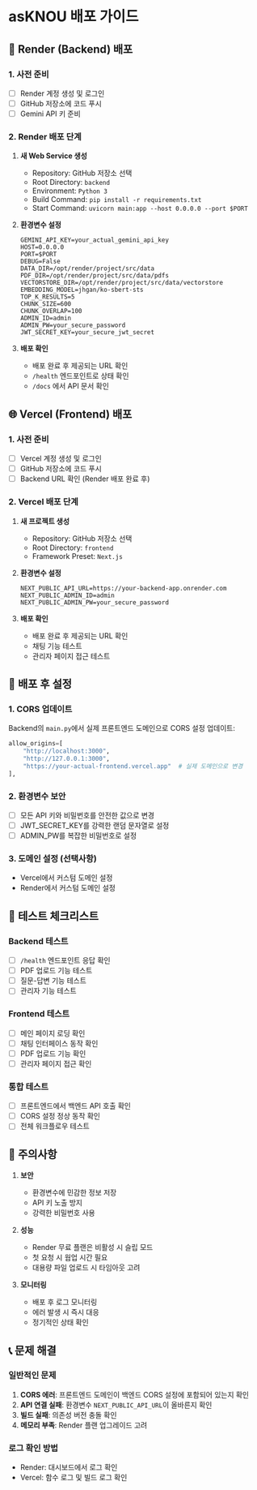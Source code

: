 # asKNOU 배포 가이드

## 🚀 Render (Backend) 배포

### 1. 사전 준비
- [ ] Render 계정 생성 및 로그인
- [ ] GitHub 저장소에 코드 푸시
- [ ] Gemini API 키 준비

### 2. Render 배포 단계
1. **새 Web Service 생성**
   - Repository: GitHub 저장소 선택
   - Root Directory: `backend`
   - Environment: `Python 3`
   - Build Command: `pip install -r requirements.txt`
   - Start Command: `uvicorn main:app --host 0.0.0.0 --port $PORT`

2. **환경변수 설정**
   ```
   GEMINI_API_KEY=your_actual_gemini_api_key
   HOST=0.0.0.0
   PORT=$PORT
   DEBUG=False
   DATA_DIR=/opt/render/project/src/data
   PDF_DIR=/opt/render/project/src/data/pdfs
   VECTORSTORE_DIR=/opt/render/project/src/data/vectorstore
   EMBEDDING_MODEL=jhgan/ko-sbert-sts
   TOP_K_RESULTS=5
   CHUNK_SIZE=600
   CHUNK_OVERLAP=100
   ADMIN_ID=admin
   ADMIN_PW=your_secure_password
   JWT_SECRET_KEY=your_secure_jwt_secret
   ```

3. **배포 확인**
   - 배포 완료 후 제공되는 URL 확인
   - `/health` 엔드포인트로 상태 확인
   - `/docs` 에서 API 문서 확인

## 🌐 Vercel (Frontend) 배포

### 1. 사전 준비
- [ ] Vercel 계정 생성 및 로그인
- [ ] GitHub 저장소에 코드 푸시
- [ ] Backend URL 확인 (Render 배포 완료 후)

### 2. Vercel 배포 단계
1. **새 프로젝트 생성**
   - Repository: GitHub 저장소 선택
   - Root Directory: `frontend`
   - Framework Preset: `Next.js`

2. **환경변수 설정**
   ```
   NEXT_PUBLIC_API_URL=https://your-backend-app.onrender.com
   NEXT_PUBLIC_ADMIN_ID=admin
   NEXT_PUBLIC_ADMIN_PW=your_secure_password
   ```

3. **배포 확인**
   - 배포 완료 후 제공되는 URL 확인
   - 채팅 기능 테스트
   - 관리자 페이지 접근 테스트

## 🔧 배포 후 설정

### 1. CORS 업데이트
Backend의 `main.py`에서 실제 프론트엔드 도메인으로 CORS 설정 업데이트:
```python
allow_origins=[
    "http://localhost:3000",
    "http://127.0.0.1:3000",
    "https://your-actual-frontend.vercel.app"  # 실제 도메인으로 변경
],
```

### 2. 환경변수 보안
- [ ] 모든 API 키와 비밀번호를 안전한 값으로 변경
- [ ] JWT_SECRET_KEY를 강력한 랜덤 문자열로 설정
- [ ] ADMIN_PW를 복잡한 비밀번호로 설정

### 3. 도메인 설정 (선택사항)
- Vercel에서 커스텀 도메인 설정
- Render에서 커스텀 도메인 설정

## 🧪 테스트 체크리스트

### Backend 테스트
- [ ] `/health` 엔드포인트 응답 확인
- [ ] PDF 업로드 기능 테스트
- [ ] 질문-답변 기능 테스트
- [ ] 관리자 기능 테스트

### Frontend 테스트
- [ ] 메인 페이지 로딩 확인
- [ ] 채팅 인터페이스 동작 확인
- [ ] PDF 업로드 기능 확인
- [ ] 관리자 페이지 접근 확인

### 통합 테스트
- [ ] 프론트엔드에서 백엔드 API 호출 확인
- [ ] CORS 설정 정상 동작 확인
- [ ] 전체 워크플로우 테스트

## 🚨 주의사항

1. **보안**
   - 환경변수에 민감한 정보 저장
   - API 키 노출 방지
   - 강력한 비밀번호 사용

2. **성능**
   - Render 무료 플랜은 비활성 시 슬립 모드
   - 첫 요청 시 웜업 시간 필요
   - 대용량 파일 업로드 시 타임아웃 고려

3. **모니터링**
   - 배포 후 로그 모니터링
   - 에러 발생 시 즉시 대응
   - 정기적인 상태 확인

## 📞 문제 해결

### 일반적인 문제
1. **CORS 에러**: 프론트엔드 도메인이 백엔드 CORS 설정에 포함되어 있는지 확인
2. **API 연결 실패**: 환경변수 `NEXT_PUBLIC_API_URL`이 올바른지 확인
3. **빌드 실패**: 의존성 버전 충돌 확인
4. **메모리 부족**: Render 플랜 업그레이드 고려

### 로그 확인 방법
- Render: 대시보드에서 로그 확인
- Vercel: 함수 로그 및 빌드 로그 확인 